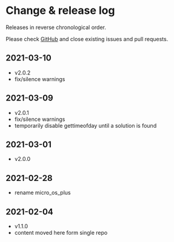 # Change & release log

Releases in reverse chronological order.

Please check
[GitHub](https://github.com/micro-os-plus/posix-io-xpack/issues/)
and close existing issues and pull requests.

## 2021-03-10

- v2.0.2
- fix/silence warnings

## 2021-03-09

- v2.0.1
- fix/silence warnings
- temporarily disable gettimeofday until a solution is found

## 2021-03-01

- v2.0.0

## 2021-02-28

- rename micro_os_plus

## 2021-02-04

- v1.1.0
- content moved here form single repo
